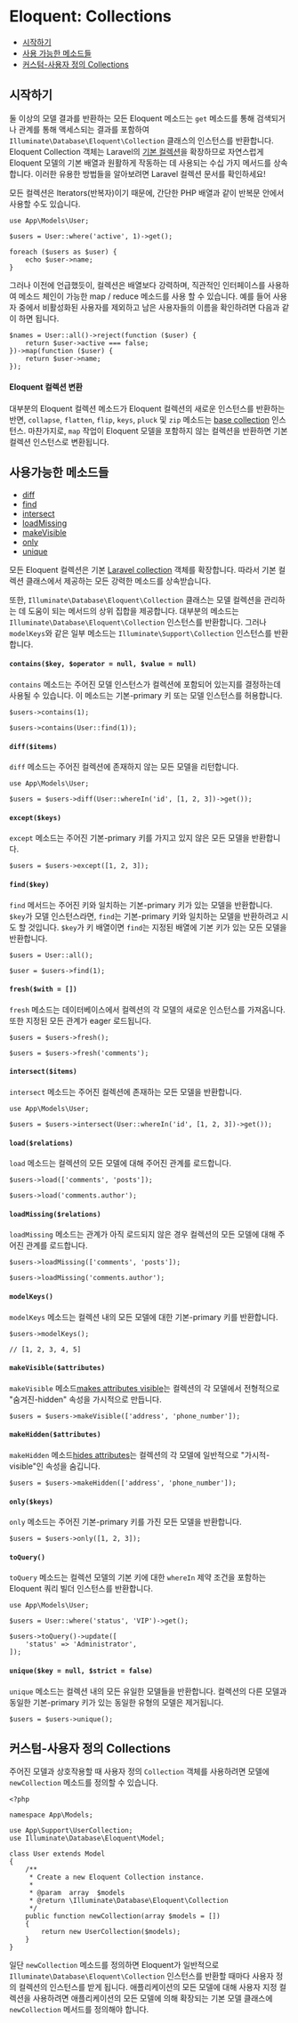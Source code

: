 # Eloquent: Collections

- [시작하기](#introduction)
- [사용 가능한 메소드들](#available-methods)
- [커스텀-사용자 정의 Collections](#custom-collections)

<a name="introduction"></a>
## 시작하기

둘 이상의 모델 결과를 반환하는 모든 Eloquent 메소드는 `get` 메소드를 통해 검색되거나 관계를 통해 액세스되는 결과를 포함하여 `Illuminate\Database\Eloquent\Collection` 클래스의 인스턴스를 반환합니다. Eloquent Collection 객체는 Laravel의 [기본 컬렉션](/docs/{{version}}/collections)을 확장하므로 자연스럽게 Eloquent 모델의 기본 배열과 원활하게 작동하는 데 사용되는 수십 가지 메서드를 상속합니다. 이러한 유용한 방법들을 알아보려면 Laravel 컬렉션 문서를 확인하세요!

모든 컬렉션은 Iterators(반복자)이기 때문에, 간단한 PHP 배열과 같이 반복문 안에서 사용할 수도 있습니다.

    use App\Models\User;

    $users = User::where('active', 1)->get();

    foreach ($users as $user) {
        echo $user->name;
    }

그러나 이전에 언급했듯이, 컬렉션은 배열보다 강력하며, 직관적인 인터페이스를 사용하여 메소드 체인이 가능한 map / reduce 메소드를 사용 할 수 있습니다. 예를 들어 사용자 중에서 비활성화된 사용자를 제외하고 남은 사용자들의 이름을 확인하려면 다음과 같이 하면 됩니다.

    $names = User::all()->reject(function ($user) {
        return $user->active === false;
    })->map(function ($user) {
        return $user->name;
    });

<a name="eloquent-collection-conversion"></a>
#### Eloquent 컬렉션 변환

대부분의 Eloquent 컬렉션 메소드가 Eloquent 컬렉션의 새로운 인스턴스를 반환하는 반면, `collapse`, `flatten`, `flip`, `keys`, `pluck` 및 `zip` 메소드는 [base collection](/docs/{{version}}/collections) 인스턴스. 마찬가지로, `map` 작업이 Eloquent 모델을 포함하지 않는 컬렉션을 반환하면 기본 컬렉션 인스턴스로 변환됩니다.

<a name="available-methods"></a>
## 사용가능한 메소드들 

- [diff](#method-diff)
- [find](#method-find)
- [intersect](#method-intersect)
- [loadMissing](#method-loadMissing)
- [makeVisible](#method-makeVisible)
- [only](#method-only)
- [unique](#method-unique)

모든 Eloquent 컬렉션은 기본 [Laravel collection](/docs/{{version}}/collections#available-methods) 객체를 확장합니다. 따라서 기본 컬렉션 클래스에서 제공하는 모든 강력한 메소드를 상속받습니다.

또한, `Illuminate\Database\Eloquent\Collection` 클래스는 모델 컬렉션을 관리하는 데 도움이 되는 메서드의 상위 집합을 제공합니다. 대부분의 메소드는 `Illuminate\Database\Eloquent\Collection` 인스턴스를 반환합니다. 그러나 `modelKeys`와 같은 일부 메소드는 `Illuminate\Support\Collection` 인스턴스를 반환합니다.

<a name="method-contains"></a>
#### `contains($key, $operator = null, $value = null)`

`contains` 메소드는 주어진 모델 인스턴스가 컬렉션에 포함되어 있는지를 결정하는데 사용될 수 있습니다. 이 메소드는 기본-primary 키 또는 모델 인스턴스를 허용합니다.

    $users->contains(1);

    $users->contains(User::find(1));

<a name="method-diff"></a>
#### `diff($items)`

`diff` 메소드는 주어진 컬렉션에 존재하지 않는 모든 모델을 리턴합니다.

    use App\Models\User;

    $users = $users->diff(User::whereIn('id', [1, 2, 3])->get());

<a name="method-except"></a>
#### `except($keys)`

`except` 메소드는 주어진 기본-primary 키를 가지고 있지 않은 모든 모델을 반환합니다.

    $users = $users->except([1, 2, 3]);

<a name="method-find"></a>
#### `find($key)`

`find` 메서드는 주어진 키와 일치하는 기본-primary 키가 있는 모델을 반환합니다. `$key`가 모델 인스턴스라면, `find`는 기본-primary 키와 일치하는 모델을 반환하려고 시도 할 것입니다. `$key`가 키 배열이면 `find`는 지정된 배열에 기본 키가 있는 모든 모델을 반환합니다.

    $users = User::all();

    $user = $users->find(1);

<a name="method-fresh"></a>
#### `fresh($with = [])`

`fresh` 메소드는 데이터베이스에서 컬렉션의 각 모델의 새로운 인스턴스를 가져옵니다. 또한 지정된 모든 관계가 eager 로드됩니다.

    $users = $users->fresh();

    $users = $users->fresh('comments');

<a name="method-intersect"></a>
#### `intersect($items)`

`intersect` 메소드는 주어진 컬렉션에 존재하는 모든 모델을 반환합니다.

    use App\Models\User;

    $users = $users->intersect(User::whereIn('id', [1, 2, 3])->get());

<a name="method-load"></a>
#### `load($relations)`

`load` 메소드는 컬렉션의 모든 모델에 대해 주어진 관계를 로드합니다.

    $users->load(['comments', 'posts']);

    $users->load('comments.author');

<a name="method-loadMissing"></a>
#### `loadMissing($relations)`

`loadMissing` 메소드는 관계가 아직 로드되지 않은 경우 컬렉션의 모든 모델에 대해 주어진 관계를 로드합니다.

    $users->loadMissing(['comments', 'posts']);

    $users->loadMissing('comments.author');

<a name="method-modelKeys"></a>
#### `modelKeys()`

`modelKeys` 메소드는 컬렉션 내의 모든 모델에 대한 기본-primary 키를 반환합니다.

    $users->modelKeys();

    // [1, 2, 3, 4, 5]

<a name="method-makeVisible"></a>
#### `makeVisible($attributes)`

`makeVisible` 메소드[makes attributes visible](/docs/{{version}}/eloquent-serialization#hiding-attributes-from-json)는 컬렉션의 각 모델에서 전형적으로 "숨겨진-hidden" 속성을 가시적으로 만듭니다.

    $users = $users->makeVisible(['address', 'phone_number']);

<a name="method-makeHidden"></a>
#### `makeHidden($attributes)`

`makeHidden` 메소드[hides attributes](/docs/{{version}}/eloquent-serialization#hiding-attributes-from-json)는 컬렉션의 각 모델에 일반적으로 "가시적-visible"인 속성을 숨깁니다.

    $users = $users->makeHidden(['address', 'phone_number']);

<a name="method-only"></a>
#### `only($keys)`

`only` 메소드는 주어진 기본-primary 키를 가진 모든 모델을 반환합니다.

    $users = $users->only([1, 2, 3]);

<a name="method-toquery"></a>
#### `toQuery()`

`toQuery` 메소드는 컬렉션 모델의 기본 키에 대한 `whereIn` 제약 조건을 포함하는 Eloquent 쿼리 빌더 인스턴스를 반환합니다.

    use App\Models\User;

    $users = User::where('status', 'VIP')->get();

    $users->toQuery()->update([
        'status' => 'Administrator',
    ]);

<a name="method-unique"></a>
#### `unique($key = null, $strict = false)`

`unique` 메소드는 컬렉션 내의 모든 유일한 모델들을 반환합니다. 컬렉션의 다른 모델과 동일한 기본-primary 키가 있는 동일한 유형의 모델은 제거됩니다.

    $users = $users->unique();

<a name="custom-collections"></a>
## 커스텀-사용자 정의 Collections

주어진 모델과 상호작용할 때 사용자 정의 `Collection` 객체를 사용하려면 모델에 `newCollection` 메소드를 정의할 수 있습니다.

    <?php

    namespace App\Models;

    use App\Support\UserCollection;
    use Illuminate\Database\Eloquent\Model;

    class User extends Model
    {
        /**
         * Create a new Eloquent Collection instance.
         *
         * @param  array  $models
         * @return \Illuminate\Database\Eloquent\Collection
         */
        public function newCollection(array $models = [])
        {
            return new UserCollection($models);
        }
    }

일단 `newCollection` 메소드를 정의하면 Eloquent가 일반적으로 `Illuminate\Database\Eloquent\Collection` 인스턴스를 반환할 때마다 사용자 정의 컬렉션의 인스턴스를 받게 됩니다. 애플리케이션의 모든 모델에 대해 사용자 지정 컬렉션을 사용하려면 애플리케이션의 모든 모델에 의해 확장되는 기본 모델 클래스에 `newCollection` 메서드를 정의해야 합니다. 
